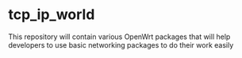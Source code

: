# tcp_ip_world
This repository will contain various OpenWrt packages that will help developers to use basic networking packages to do their work easily

